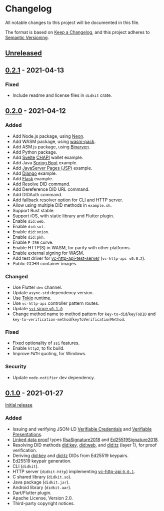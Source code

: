 # Changelog
All notable changes to this project will be documented in this file.

The format is based on [Keep a Changelog](https://keepachangelog.com/en/1.0.0/),
and this project adheres to [Semantic Versioning](https://semver.org/spec/v2.0.0.html).

## [Unreleased]

## [0.2.1] - 2021-04-13
### Fixed
- Include readme and license files in `didkit` crate.

## [0.2.0] - 2021-04-12
### Added
- Add Node.js package, using [Neon][].
- Add WASM package, using [wasm-pack][].
- Add ASM.js package, using [Binaryen][].
- Add Python package.
- Add [Svelte][] [CHAPI][] wallet example.
- Add Java [Spring Boot][] example.
- Add [JavaServer Pages (JSP)][jsp] example.
- Add [Django][] example.
- Add [Flask][] example.
- Add Resolve DID command.
- Add Dereference DID URL command.
- Add DIDAuth command.
- Add fallback resolver option for CLI and HTTP server.
- Allow using multiple DID methods in `example.sh`.
- Support Rust stable.
- Support iOS, with static library and Flutter plugin.
- Enable `did:web`.
- Enable `did:sol`.
- Enable `did:onion`.
- Enable `did:pkh`.
- Enable `P-256` curve.
- Enable HTTP(S) in WASM, for parity with other platforms.
- Enable external signing for WASM.
- Add test driver for [vc-http-api-test-server][] (`vc-http-api v0.0.2`).
- Public GCHR container images.

### Changed
- Use Flutter `dev` channel.
- Update `async-std` dependency version.
- Use [Tokio][] runtime.
- Use `vc-http-api` controller pattern routes.
- Update [`ssi` since `v0.1.0`][ssi-0.2.0-pre]
- Change method name to method pattern for `key-to-did`/`keyToDID` and `key-to-verification-method`/`keyToVerificationMethod`.

### Fixed
- Fixed optionality of `ssi` features.
- Enable `http2`, to fix build.
- Improve `PATH` quoting, for Windows.

### Security
- Update `node-notifier` dev dependency.

## [0.1.0] - 2021-01-27
[Initial release][]
### Added
- Issuing and verifying JSON-LD [Verifiable Credentials][vc-data-model] and [Verifiable Presentations][].
- [Linked data proof](https://w3c-ccg.github.io/ld-proofs/) types [RsaSignature2018](https://w3c-ccg.github.io/lds-rsa2018/) and [Ed25519Signature2018](https://w3c-ccg.github.io/lds-ed25519-2018/).
- Resolving DID methods [did:key][], [did:web][], and [did:tz][] (layer 1), for proof verification.
- Deriving [did:key][] and [did:tz][] DIDs from Ed25519 keypairs.
- Ed25519 keypair generation.
- CLI (`didkit`).
- HTTP server (`didkit-http`) implementing [vc-http-api `0.0.1`][vc-http-api-0.1.1].
- C shared library (`didkit.so`).
- Java package (`didkit.jar`).
- Android library (`didkit.aar`).
- Dart/Flutter plugin.
- Apache License, Version 2.0.
- Third-party copyright notices.

[Binaryen]: https://github.com/WebAssembly/binaryen#building
[CHAPI]: https://w3c-ccg.github.io/credential-handler-api/
[Django]: https://www.djangoproject.com/
[Flask]: https://palletsprojects.com/p/flask/
[Initial release]: https://sprucesystems.medium.com/didkit-v0-1-is-live-d0ea6638dbc9
[Neon]: https://www.neon-bindings.com
[Spring Boot]: https://spring.io/projects/spring-boot
[Svelte]: https://svelte.dev/
[Tokio]: https://tokio.rs/
[Verifiable Presentations]: https://w3c.github.io/vc-data-model/#presentations-0
[did:key]: https://w3c-ccg.github.io/did-method-key/
[did:tz]: https://did-tezos-draft.spruceid.com/
[did:web]: https://w3c-ccg.github.io/did-method-web/
[jsp]: https://www.oracle.com/java/technologies/jspt.html
[ssi-0.2.0-pre]: https://github.com/spruceid/ssi/compare/v0.1.0...1ecb3d90a0fdd06a4ae3b34064a908918b51a230
[vc-data-model]: https://w3c.github.io/vc-data-model/
[vc-http-api-0.1.1]: https://w3c-ccg.github.io/vc-http-api/versions/v0.0.1/
[vc-http-api-test-server]: https://github.com/w3c-ccg/vc-http-api/tree/b4df10d/packages/vc-http-api-test-server
[wasm-pack]: https://rustwasm.github.io/wasm-pack/

[Unreleased]: https://github.com/spruceid/didkit/compare/v0.2.1...HEAD
[0.2.1]: https://github.com/spruceid/didkit/releases/tag/v0.2.1
[0.2.0]: https://github.com/spruceid/didkit/releases/tag/v0.2.0
[0.1.0]: https://github.com/spruceid/didkit/releases/tag/v0.1.0

